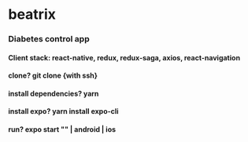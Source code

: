 # beatrix

### Diabetes control app

#### Client stack: react-native, redux, redux-saga, axios, react-navigation

#### clone? git clone {with ssh}

#### install dependencies? yarn

#### install expo? yarn install expo-cli

#### run? expo start "" | android | ios
